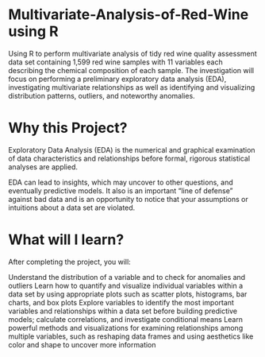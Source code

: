 # Multivariate-Analysis-of-Red-Wine using R

Using R to perform multivariate analysis of tidy red wine quality assessment data set containing 1,599 red wine samples with 11 variables each describing the chemical composition of each sample. The investigation will focus on performing a preliminary exploratory data analysis (EDA), investigating multivariate relationships as well as identifying and visualizing distribution patterns, outliers, and noteworthy anomalies. 

# Why this Project?
Exploratory Data Analysis (EDA) is the numerical and graphical examination of data characteristics and relationships before formal, rigorous statistical analyses are applied.

EDA can lead to insights, which may uncover to other questions, and eventually predictive models. It also is an important “line of defense” against bad data and is an opportunity to notice that your assumptions or intuitions about a data set are violated.

# What will I learn?
After completing the project, you will:

Understand the distribution of a variable and to check for anomalies and outliers
Learn how to quantify and visualize individual variables within a data set by using appropriate plots such as scatter plots, histograms, bar charts, and box plots
Explore variables to identify the most important variables and relationships within a data set before building predictive models; calculate correlations, and investigate conditional means
Learn powerful methods and visualizations for examining relationships among multiple variables, such as reshaping data frames and using aesthetics like color and shape to uncover more information
